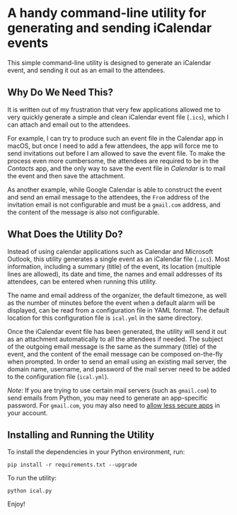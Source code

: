 # A handy command-line utility for generating and sending iCalendar events

This simple command-line utility is designed to generate an iCalendar event, and sending it out as an email to the attendees.

## Why Do We Need This?

It is written out of my frustration that very few applications allowed me to very quickly generate a simple and clean iCalendar event file (`.ics`), which I can attach and email out to the attendees.

For example, I can try to produce such an event file in the Calendar app in macOS, but once I need to add a few attendees, the app will force me to send invitations out before I am allowed to save the event file. To make the process even more cumbersome, the attendees are required to be in the *Contacts* app, and the only way to save the event file in *Calendar* is to mail the event and then save the attachment.

As another example, while Google Calendar is able to construct the event and send an email message to the attendees, the `From` address of the invitation email is not configurable and must be a `gmail.com` address, and the content of the message is also not configurable.

## What Does the Utility Do?

Instead of using calendar applications such as Calendar and Microsoft Outlook, this utility generates a single event as an iCalendar file (`.ics`). Most information, including a summary (title) of the event, its location (multiple lines are allowed), its date and time, the names and email addresses of its attendees, can be entered when running this utility.

The name and email address of the organizer, the default timezone, as well as the number of minutes before the event when a default alarm will be displayed, can be read from a configuration file in YAML format. The default location for this configuration file is `ical.yml` in the same directory.

Once the iCalendar event file has been generated, the utility will send it out as an attachment automatically to all the attendees if needed. The subject of the outgoing email message is the same as the summary (title) of the event, and the content of the email message can be composed on-the-fly when prompted. In order to send an email using an existing mail server, the domain name, username, and password of the mail server need to be added to the configuration file (`ical.yml`).

*Note:* If you are trying to use certain mail servers (such as `gmail.com`) to send emails from Python, you may need to generate an app-specific password. For `gmail.com`, you may also need to [allow less secure apps](https://support.google.com/accounts/answer/6010255) in your account.

## Installing and Running the Utility

To install the dependencies in your Python environment, run:

```shell
pip install -r requirements.txt --upgrade
```

To run the utility:

```shell
python ical.py
```

Enjoy!